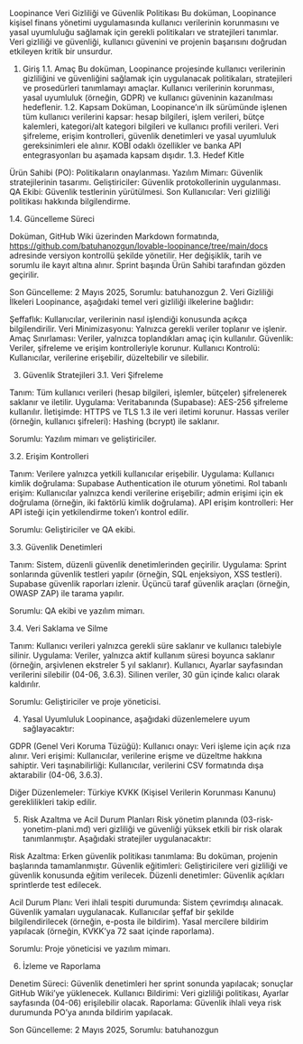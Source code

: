 Loopinance Veri Gizliliği ve Güvenlik Politikası
Bu doküman, Loopinance kişisel finans yönetimi uygulamasında kullanıcı verilerinin korunmasını ve yasal uyumluluğu sağlamak için gerekli politikaları ve stratejileri tanımlar. Veri gizliliği ve güvenliği, kullanıcı güvenini ve projenin başarısını doğrudan etkileyen kritik bir unsurdur.
1. Giriş
1.1. Amaç
Bu doküman, Loopinance projesinde kullanıcı verilerinin gizliliğini ve güvenliğini sağlamak için uygulanacak politikaları, stratejileri ve prosedürleri tanımlamayı amaçlar. Kullanıcı verilerinin korunması, yasal uyumluluk (örneğin, GDPR) ve kullanıcı güveninin kazanılması hedeflenir.
1.2. Kapsam
Doküman, Loopinance’ın ilk sürümünde işlenen tüm kullanıcı verilerini kapsar: hesap bilgileri, işlem verileri, bütçe kalemleri, kategori/alt kategori bilgileri ve kullanıcı profili verileri. Veri şifreleme, erişim kontrolleri, güvenlik denetimleri ve yasal uyumluluk gereksinimleri ele alınır. KOBİ odaklı özellikler ve banka API entegrasyonları bu aşamada kapsam dışıdır.
1.3. Hedef Kitle

Ürün Sahibi (PO): Politikaların onaylanması.
Yazılım Mimarı: Güvenlik stratejilerinin tasarımı.
Geliştiriciler: Güvenlik protokollerinin uygulanması.
QA Ekibi: Güvenlik testlerinin yürütülmesi.
Son Kullanıcılar: Veri gizliliği politikası hakkında bilgilendirme.

1.4. Güncelleme Süreci

Doküman, GitHub Wiki üzerinden Markdown formatında, https://github.com/batuhanozgun/lovable-loopinance/tree/main/docs adresinde versiyon kontrollü şekilde yönetilir.
Her değişiklik, tarih ve sorumlu ile kayıt altına alınır.
Sprint başında Ürün Sahibi tarafından gözden geçirilir.

Son Güncelleme: 2 Mayıs 2025, Sorumlu: batuhanozgun
2. Veri Gizliliği İlkeleri
Loopinance, aşağıdaki temel veri gizliliği ilkelerine bağlıdır:

Şeffaflık: Kullanıcılar, verilerinin nasıl işlendiği konusunda açıkça bilgilendirilir.
Veri Minimizasyonu: Yalnızca gerekli veriler toplanır ve işlenir.
Amaç Sınırlaması: Veriler, yalnızca toplandıkları amaç için kullanılır.
Güvenlik: Veriler, şifreleme ve erişim kontrolleriyle korunur.
Kullanıcı Kontrolü: Kullanıcılar, verilerine erişebilir, düzeltebilir ve silebilir.

3. Güvenlik Stratejileri
3.1. Veri Şifreleme

Tanım: Tüm kullanıcı verileri (hesap bilgileri, işlemler, bütçeler) şifrelenerek saklanır ve iletilir.
Uygulama:
Veritabanında (Supabase): AES-256 şifreleme kullanılır.
İletişimde: HTTPS ve TLS 1.3 ile veri iletimi korunur.
Hassas veriler (örneğin, kullanıcı şifreleri): Hashing (bcrypt) ile saklanır.


Sorumlu: Yazılım mimarı ve geliştiriciler.

3.2. Erişim Kontrolleri

Tanım: Verilere yalnızca yetkili kullanıcılar erişebilir.
Uygulama:
Kullanıcı kimlik doğrulama: Supabase Authentication ile oturum yönetimi.
Rol tabanlı erişim: Kullanıcılar yalnızca kendi verilerine erişebilir; admin erişimi için ek doğrulama (örneğin, iki faktörlü kimlik doğrulama).
API erişim kontrolleri: Her API isteği için yetkilendirme token’ı kontrol edilir.


Sorumlu: Geliştiriciler ve QA ekibi.

3.3. Güvenlik Denetimleri

Tanım: Sistem, düzenli güvenlik denetimlerinden geçirilir.
Uygulama:
Sprint sonlarında güvenlik testleri yapılır (örneğin, SQL enjeksiyon, XSS testleri).
Supabase güvenlik raporları izlenir.
Üçüncü taraf güvenlik araçları (örneğin, OWASP ZAP) ile tarama yapılır.


Sorumlu: QA ekibi ve yazılım mimarı.

3.4. Veri Saklama ve Silme

Tanım: Kullanıcı verileri yalnızca gerekli süre saklanır ve kullanıcı talebiyle silinir.
Uygulama:
Veriler, yalnızca aktif kullanım süresi boyunca saklanır (örneğin, arşivlenen ekstreler 5 yıl saklanır).
Kullanıcı, Ayarlar sayfasından verilerini silebilir (04-06, 3.6.3).
Silinen veriler, 30 gün içinde kalıcı olarak kaldırılır.


Sorumlu: Geliştiriciler ve proje yöneticisi.

4. Yasal Uyumluluk
Loopinance, aşağıdaki düzenlemelere uyum sağlayacaktır:

GDPR (Genel Veri Koruma Tüzüğü):
Kullanıcı onayı: Veri işleme için açık rıza alınır.
Veri erişimi: Kullanıcılar, verilerine erişme ve düzeltme hakkına sahiptir.
Veri taşınabilirliği: Kullanıcılar, verilerini CSV formatında dışa aktarabilir (04-06, 3.6.3).


Diğer Düzenlemeler: Türkiye KVKK (Kişisel Verilerin Korunması Kanunu) gereklilikleri takip edilir.

5. Risk Azaltma ve Acil Durum Planları
Risk yönetim planında (03-risk-yonetim-plani.md) veri gizliliği ve güvenliği yüksek etkili bir risk olarak tanımlanmıştır. Aşağıdaki stratejiler uygulanacaktır:

Risk Azaltma:
Erken güvenlik politikası tanımlama: Bu doküman, projenin başlarında tamamlanmıştır.
Güvenlik eğitimleri: Geliştiricilere veri gizliliği ve güvenlik konusunda eğitim verilecek.
Düzenli denetimler: Güvenlik açıkları sprintlerde test edilecek.


Acil Durum Planı:
Veri ihlali tespiti durumunda:
Sistem çevrimdışı alınacak.
Güvenlik yamaları uygulanacak.
Kullanıcılar şeffaf bir şekilde bilgilendirilecek (örneğin, e-posta ile bildirim).
Yasal mercilere bildirim yapılacak (örneğin, KVKK’ya 72 saat içinde raporlama).




Sorumlu: Proje yöneticisi ve yazılım mimarı.

6. İzleme ve Raporlama

Denetim Süreci: Güvenlik denetimleri her sprint sonunda yapılacak; sonuçlar GitHub Wiki’ye yüklenecek.
Kullanıcı Bildirimi: Veri gizliliği politikası, Ayarlar sayfasında (04-06) erişilebilir olacak.
Raporlama: Güvenlik ihlali veya risk durumunda PO’ya anında bildirim yapılacak.

Son Güncelleme: 2 Mayıs 2025, Sorumlu: batuhanozgun
